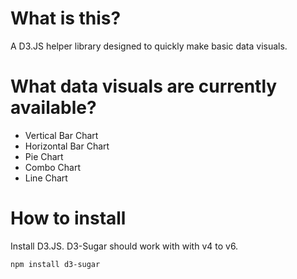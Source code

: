 # What is this? 
A D3.JS helper library designed to quickly make basic data visuals. 

# What data visuals are currently available?

- Vertical Bar Chart
- Horizontal Bar Chart
- Pie Chart
- Combo Chart
- Line Chart

# How to install

Install D3.JS. D3-Sugar should work with with v4 to v6.

`
npm install d3-sugar
`

